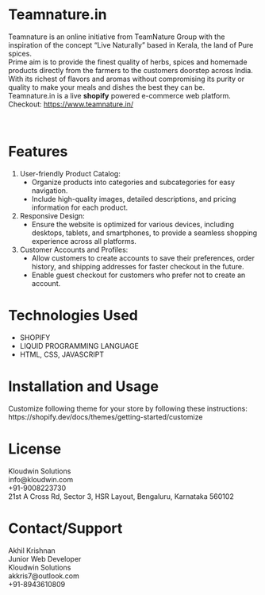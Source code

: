 <h1>Teamnature.in</h1>

Teamnature is an online initiative from TeamNature Group with the inspiration of the concept “Live Naturally” based in Kerala, the land of Pure spices.
</br>Prime aim is to provide the finest quality of herbs, spices and homemade products directly from the farmers to the customers doorstep across India. With its richest of flavors and aromas without compromising its purity or quality to make your meals and dishes the best they can be.
</br>Teamnature.in is a live <b>shopify</b> powered e-commerce web platform.
</br>Checkout: https://www.teamnature.in/

</br><h1>Features</h1>
<ol type="1">
  <li>User-friendly Product Catalog: 
    <ul style="list-style-type:disc;"><li>Organize products into categories and subcategories for easy navigation.</li>
                                      <li>Include high-quality images, detailed descriptions, and pricing information for each product.</li>
    </ul></li>
  <li>Responsive Design: 
    <ul style="list-style-type:disc;"><li>Ensure the website is optimized for various devices, including desktops, tablets, and smartphones, to provide a seamless shopping experience across all platforms.</li>
    </ul></li>
  <li>Customer Accounts and Profiles:
    <ul style="list-style-type:disc;"><li>Allow customers to create accounts to save their preferences, order history, and shipping addresses for faster checkout in the future.</li>
                                      <li>Enable guest checkout for customers who prefer not to create an account.</li>
    </ul></li>
</ol>

<h1>Technologies Used</h1>
<ul style="list-style-type:disc;">
  <li>SHOPIFY</li>
  <li>LIQUID PROGRAMMING LANGUAGE</li>
  <li>HTML, CSS, JAVASCRIPT</li>
</ul>

<h1>Installation and Usage</h1>
Customize following theme for your store by following these instructions:
</br>https://shopify.dev/docs/themes/getting-started/customize

<h1>License</h1>
Kloudwin Solutions
</br>info@kloudwin.com
</br>+91-9008223730
</br>21st A Cross Rd, Sector 3, HSR Layout, Bengaluru, Karnataka 560102

<h1>Contact/Support</h1>
Akhil Krishnan
</br>Junior Web Developer
</br>Kloudwin Solutions
</br>akkris7@outlook.com
</br>+91-8943610809
